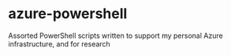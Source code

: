 # azure-powershell
Assorted PowerShell scripts written to support my personal Azure infrastructure, and for research
